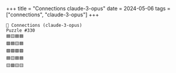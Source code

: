 +++
title = "Connections claude-3-opus"
date = 2024-05-06
tags = ["connections", "claude-3-opus"]
+++

```text
🤖 Connections (claude-3-opus) 
Puzzle #330
🟦🟨🟦🟦
🟩🟦🟨🟦
🟩🟩🟩🟩
🟦🟨🟦🟦
🟨🟪🟨🟨
```
